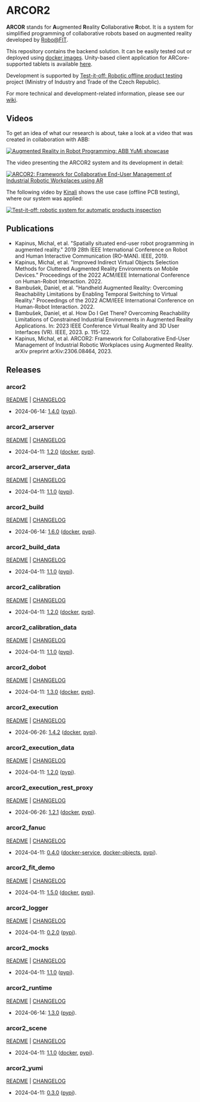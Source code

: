 # ARCOR2

**ARCOR** stands for **A**ugmented **R**eality **C**ollaborative **R**obot. It is a system for simplified programming of collaborative robots based on augmented reality developed by [Robo@FIT](https://www.fit.vut.cz/research/group/robo/.en). 

This repository contains the backend solution. It can be easily tested out or deployed using [docker images](https://hub.docker.com/u/arcor2). Unity-based client application for ARCore-supported tablets is available [here](https://github.com/robofit/arcor2_editor).

Development is supported by [Test-it-off: Robotic offline product testing](https://www.fit.vut.cz/research/project/1308/) project (Ministry of Industry and Trade of the Czech Republic).

For more technical and development-related information, please see our [wiki](https://github.com/robofit/arcor2/wiki).

## Videos

To get an idea of what our research is about, take a look at a video that was created in collaboration with ABB:

[![Augmented Reality in Robot Programming: ABB YuMi showcase](http://i3.ytimg.com/vi/1sN1aUmuBjg/hqdefault.jpg)](https://youtu.be/1sN1aUmuBjg)

The video presenting the ARCOR2 system and its development in detail:

[![ARCOR2: Framework for Collaborative End-User Management of Industrial Robotic Workplaces using AR](https://img.youtube.com/vi/RI1uiIEiPK8/hqdefault.jpg)](https://youtu.be/RI1uiIEiPK8)

The following video by [Kinali](https://www.kinali.cz/en/) shows the use case (offline PCB testing), where our system was applied:

[![Test-it-off: robotic system for automatic products inspection](http://i3.ytimg.com/vi/6uktcrJCmc0/hqdefault.jpg)](https://youtu.be/6uktcrJCmc0)

## Publications
 
- Kapinus, Michal, et al. "Spatially situated end-user robot programming in augmented reality." 2019 28th IEEE International Conference on Robot and Human Interactive Communication (RO-MAN). IEEE, 2019.
- Kapinus, Michal, et al. "Improved Indirect Virtual Objects Selection Methods for Cluttered Augmented Reality Environments on Mobile Devices." Proceedings of the 2022 ACM/IEEE International Conference on Human-Robot Interaction. 2022.
- Bambušek, Daniel, et al. "Handheld Augmented Reality: Overcoming Reachability Limitations by Enabling Temporal Switching to Virtual Reality." Proceedings of the 2022 ACM/IEEE International Conference on Human-Robot Interaction. 2022.
- Bambušek, Daniel, et al. How Do I Get There? Overcoming Reachability Limitations of Constrained Industrial Environments in Augmented Reality Applications. In: 2023 IEEE Conference Virtual Reality and 3D User Interfaces (VR). IEEE, 2023. p. 115-122.
- Kapinus, Michal, et al. ARCOR2: Framework for Collaborative End-User Management of Industrial Robotic Workplaces using Augmented Reality. arXiv preprint arXiv:2306.08464, 2023.

## Releases

### arcor2

[README](src/python/arcor2/README.md) | [CHANGELOG](src/python/arcor2/CHANGELOG.md)

 - 2024-06-14: [1.4.0](https://github.com/robofit/arcor2/releases/tag/arcor2%2F1.4.0) ([pypi](https://pypi.org/project/arcor2/1.4.0/)).
 
### arcor2_arserver

[README](src/python/arcor2_arserver/README.md) | [CHANGELOG](src/python/arcor2_arserver/CHANGELOG.md)

 - 2024-04-11: [1.2.0](https://github.com/robofit/arcor2/releases/tag/arcor2_arserver%2F1.2.0) ([docker](https://hub.docker.com/r/arcor2/arcor2_arserver/tags?page=1&ordering=last_updated&name=1.2.0), [pypi](https://pypi.org/project/arcor2-arserver/1.2.0/)).
 
### arcor2_arserver_data

[README](src/python/arcor2_arserver_data/README.md) | [CHANGELOG](src/python/arcor2_arserver_data/CHANGELOG.md)

 - 2024-04-11: [1.1.0](https://github.com/robofit/arcor2/releases/tag/arcor2_arserver_data%2F1.1.0) ([pypi](https://pypi.org/project/arcor2-arserver-data/1.1.0/)).

### arcor2_build

[README](src/python/arcor2_build/README.md) | [CHANGELOG](src/python/arcor2_build/CHANGELOG.md)

 - 2024-06-14: [1.6.0](https://github.com/robofit/arcor2/releases/tag/arcor2_build%2F1.6.0) ([docker](https://hub.docker.com/r/arcor2/arcor2_build/tags?page=1&ordering=last_updated&name=1.6.0), [pypi](https://pypi.org/project/arcor2-build/1.6.0/)).

### arcor2_build_data

[README](src/python/arcor2_build_data/README.md) | [CHANGELOG](src/python/arcor2_build_data/CHANGELOG.md)

 - 2024-04-11: [1.1.0](https://github.com/robofit/arcor2/releases/tag/arcor2_build_data%2F1.1.0) ([pypi](https://pypi.org/project/arcor2-build-data/1.1.0/)).

### arcor2_calibration

[README](src/python/arcor2_calibration/README.md) | [CHANGELOG](src/python/arcor2_calibration/CHANGELOG.md)

 - 2024-04-11: [1.2.0](https://github.com/robofit/arcor2/releases/tag/arcor2_calibration%2F1.2.0) ([docker](https://hub.docker.com/r/arcor2/arcor2_calibration/tags?page=1&ordering=last_updated&name=1.2.0), [pypi](https://pypi.org/project/arcor2-calibration/1.2.0/)).

### arcor2_calibration_data

[README](src/python/arcor2_calibration_data/README.md) | [CHANGELOG](src/python/arcor2_calibration_data/CHANGELOG.md)

 - 2024-04-11: [1.1.0](https://github.com/robofit/arcor2/releases/tag/arcor2_calibration_data%2F1.1.0) ([pypi](https://pypi.org/project/arcor2-calibration-data/1.1.0/)).

### arcor2_dobot

[README](src/python/arcor2_dobot/README.md) | [CHANGELOG](src/python/arcor2_dobot/CHANGELOG.md)

 - 2024-04-11: [1.3.0](https://github.com/robofit/arcor2/releases/tag/arcor2_dobot%2F1.3.0) ([docker](https://hub.docker.com/r/arcor2/arcor2_dobot/tags?page=1&ordering=last_updated&name=1.3.0), [pypi](https://pypi.org/project/arcor2-dobot/1.3.0/)).

### arcor2_execution

[README](src/python/arcor2_execution/README.md) | [CHANGELOG](src/python/arcor2_execution/CHANGELOG.md)

 - 2024-06-26: [1.4.2](https://github.com/robofit/arcor2/releases/tag/arcor2_execution%2F1.4.2) ([docker](https://hub.docker.com/r/arcor2/arcor2_execution/tags?page=1&ordering=last_updated&name=1.4.2), [pypi](https://pypi.org/project/arcor2-execution/1.4.2/)).
 
### arcor2_execution_data

[README](src/python/arcor2_execution_data/README.md) | [CHANGELOG](src/python/arcor2_execution_data/CHANGELOG.md)

 - 2024-04-11: [1.2.0](https://github.com/robofit/arcor2/releases/tag/arcor2_execution_data%2F1.2.0) ([pypi](https://pypi.org/project/arcor2-execution-data/1.2.0/)).
 
### arcor2_execution_rest_proxy

[README](src/python/arcor2_execution_rest_proxy/README.md) | [CHANGELOG](src/python/arcor2_execution_rest_proxy/CHANGELOG.md)

 - 2024-06-26: [1.2.1](https://github.com/robofit/arcor2/releases/tag/arcor2_execution_rest_proxy%2F1.2.1) ([docker](https://hub.docker.com/r/arcor2/arcor2_execution_proxy/tags?page=1&ordering=last_updated&name=1.2.1), [pypi](https://pypi.org/project/arcor2-execution-rest-proxy/1.2.1/)).
 
### arcor2_fanuc

[README](src/python/arcor2_fanuc/README.md) | [CHANGELOG](src/python/arcor2_fanuc/CHANGELOG.md)

 - 2024-04-11: [0.4.0](https://github.com/robofit/arcor2/releases/tag/arcor2_fanuc%2F0.4.0) ([docker-service](https://hub.docker.com/r/arcor2/arcor2_fanuc/tags?page=1&ordering=last_updated&name=0.4.0), [docker-objects](https://hub.docker.com/r/arcor2/arcor2_fanuc_upload_object_types/tags?page=1&ordering=last_updated&name=0.4.0), [pypi](https://pypi.org/project/arcor2-fanuc/0.4.0/)). 

### arcor2_fit_demo

[README](src/python/arcor2_fit_demo/README.md) | [CHANGELOG](src/python/arcor2_fit_demo/CHANGELOG.md)

- 2024-04-11: [1.5.0](https://github.com/robofit/arcor2/releases/tag/arcor2_fit_demo%2F1.5.0) ([docker](https://hub.docker.com/r/arcor2/arcor2_upload_fit_demo/tags?page=1&ordering=last_updated&name=1.5.0), [pypi](https://pypi.org/project/arcor2-fit-demo/1.5.0/)).

### arcor2_logger

[README](src/python/arcor2_logger/README.md) | [CHANGELOG](src/python/arcor2_logger/CHANGELOG.md)

 - 2024-04-11: [0.2.0](https://github.com/robofit/arcor2/releases/tag/arcor2_logger%2F0.2.0) ([pypi](https://pypi.org/project/arcor2-logger/0.2.0/)).
 
### arcor2_mocks

[README](src/python/arcor2_mocks/README.md) | [CHANGELOG](src/python/arcor2_mocks/CHANGELOG.md)

 - 2024-04-11: [1.1.0](https://github.com/robofit/arcor2/releases/tag/arcor2_mocks%2F1.1.0) ([pypi](https://pypi.org/project/arcor2-mocks/1.1.0/)).

### arcor2_runtime

[README](src/python/arcor2_runtime/README.md) | [CHANGELOG](src/python/arcor2_runtime/CHANGELOG.md)

 - 2024-06-14: [1.3.0](https://github.com/robofit/arcor2/releases/tag/arcor2_runtime%2F1.3.0) ([pypi](https://pypi.org/project/arcor2-runtime/1.3.0/)).

### arcor2_scene

[README](src/python/arcor2_scene/README.md) | [CHANGELOG](src/python/arcor2_scene/CHANGELOG.md)

 - 2024-04-11: [1.1.0](https://github.com/robofit/arcor2/releases/tag/arcor2_scene%2F1.1.0) ([docker](https://hub.docker.com/r/arcor2/arcor2_scene/tags?page=1&ordering=last_updated&name=1.1.0), [pypi](https://pypi.org/project/arcor2-scene/1.1.0/)).

### arcor2_yumi

[README](src/python/arcor2_yumi/README.md) | [CHANGELOG](src/python/arcor2_yumi/CHANGELOG.md)

 - 2024-04-11: [0.3.0](https://github.com/robofit/arcor2/releases/tag/arcor2_yumi%2F0.3.0) ([pypi](https://pypi.org/project/arcor2-yumi/0.3.0/)).

